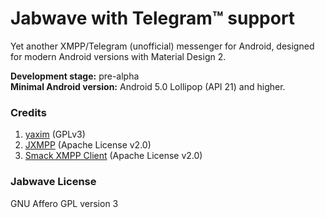 # Jabwave with Telegram™ support

Yet another XMPP/Telegram (unofficial) messenger for Android, designed for modern Android versions with Material Design 2.

**Development stage:** pre-alpha\
**Minimal Android version:** Android 5.0 Lollipop (API 21) and higher.

### Credits
1. [yaxim](https://github.com/yaxim-org/yaxim) (GPLv3)
2. [JXMPP](https://github.com/igniterealtime/jxmpp) (Apache License v2.0)
3. [Smack XMPP Client](https://github.com/igniterealtime/Smack) (Apache License v2.0)

### Jabwave License
GNU Affero GPL version 3
